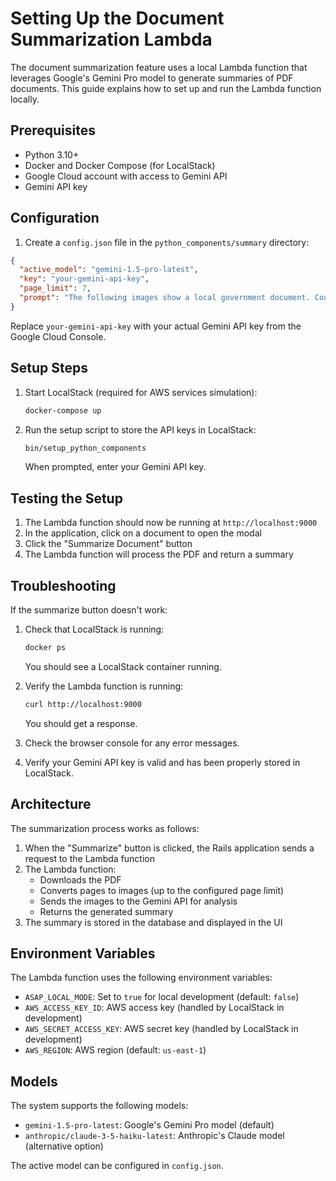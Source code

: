 # Setting Up the Document Summarization Lambda

The document summarization feature uses a local Lambda function that leverages Google's Gemini Pro model to generate summaries of PDF documents. This guide explains how to set up and run the Lambda function locally.

## Prerequisites

- Python 3.10+
- Docker and Docker Compose (for LocalStack)
- Google Cloud account with access to Gemini API
- Gemini API key

## Configuration

1. Create a `config.json` file in the `python_components/summary` directory:

```json
{
  "active_model": "gemini-1.5-pro-latest",
  "key": "your-gemini-api-key",
  "page_limit": 7,
  "prompt": "The following images show a local government document. Could you summarize the contents in two or three sentences?"
}
```

Replace `your-gemini-api-key` with your actual Gemini API key from the Google Cloud Console.

## Setup Steps

1. Start LocalStack (required for AWS services simulation):
   ```bash
   docker-compose up
   ```

2. Run the setup script to store the API keys in LocalStack:
   ```bash
   bin/setup_python_components
   ```
   When prompted, enter your Gemini API key.

## Testing the Setup

1. The Lambda function should now be running at `http://localhost:9000`
2. In the application, click on a document to open the modal
3. Click the "Summarize Document" button
4. The Lambda function will process the PDF and return a summary

## Troubleshooting

If the summarize button doesn't work:

1. Check that LocalStack is running:
   ```bash
   docker ps
   ```
   You should see a LocalStack container running.

2. Verify the Lambda function is running:
   ```bash
   curl http://localhost:9000
   ```
   You should get a response.

3. Check the browser console for any error messages.

4. Verify your Gemini API key is valid and has been properly stored in LocalStack.

## Architecture

The summarization process works as follows:

1. When the "Summarize" button is clicked, the Rails application sends a request to the Lambda function
2. The Lambda function:
   - Downloads the PDF
   - Converts pages to images (up to the configured page limit)
   - Sends the images to the Gemini API for analysis
   - Returns the generated summary
3. The summary is stored in the database and displayed in the UI

## Environment Variables

The Lambda function uses the following environment variables:

- `ASAP_LOCAL_MODE`: Set to `true` for local development (default: `false`)
- `AWS_ACCESS_KEY_ID`: AWS access key (handled by LocalStack in development)
- `AWS_SECRET_ACCESS_KEY`: AWS secret key (handled by LocalStack in development)
- `AWS_REGION`: AWS region (default: `us-east-1`)

## Models

The system supports the following models:

- `gemini-1.5-pro-latest`: Google's Gemini Pro model (default)
- `anthropic/claude-3-5-haiku-latest`: Anthropic's Claude model (alternative option)

The active model can be configured in `config.json`.
